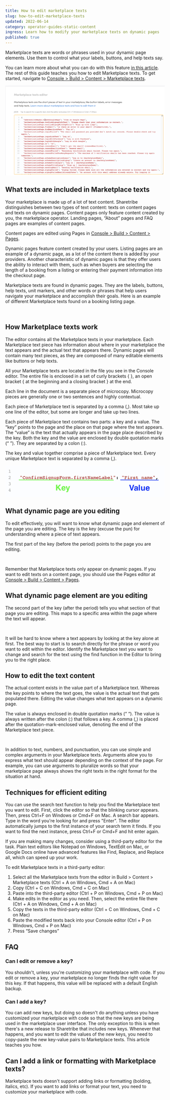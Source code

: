 ```yaml
---
title: How to edit marketplace texts
slug: how-to-edit-marketplace-texts
updated: 2022-06-14
category: operator-guides-static-content
ingress: Learn how to modify your marketplace texts on dynamic pages
published: true
---
```


Marketplace texts are words or phrases used in your dynamic page
elements. Use them to control what your labels, buttons, and help texts
say.

You can learn more about what you can do with this feature
[in this article](/operator-guides/what-are-marketplace-texts/). The
rest of this guide teaches you how to edit Marketplace texts. To get
started, navigate to
[Console > Build > Content > Marketplace texts](https://flex-console.sharetribe.com/a/content/marketplace-texts).

![Marketplace texts editor](./marketplace-texts-editor.png)

## What texts are included in Marketplace texts

Your marketplace is made up of a lot of text content. Sharetribe
distinguishes between two types of text content: texts on content pages
and texts on dynamic pages. Content pages only feature content created
by you, the marketplace operator. Landing pages, “About” pages and FAQ
pages are examples of content pages.

Content pages are edited using Pages in
[Console > Build > Content > Pages](https://flex-console.sharetribe.com/a/content/pages).

Dynamic pages feature content created by your users. Listing pages are
an example of a dynamic page, as a lot of the content there is added by
your providers. Another characteristic of dynamic pages is that they
offer users the ability to interact with them, such as when buyers are
selecting the length of a booking from a listing or entering their
payment information into the checkout page.

Marketplace texts are found in dynamic pages. They are the labels,
buttons, help texts, unit markers, and other words or phrases that help
users navigate your marketplace and accomplish their goals. Here is an
example of different Marketplace texts found on a booking listing page.

![]()

## How Marketplace texts work

The editor contains all the Marketplace texts in your marketplace. Each
Marketplace text piece has information about where in your marketplace
the text appears and the actual text that appears there. Dynamic pages
will contain many text pieces, as they are composed of many editable
elements like buttons or help texts.

All your Marketplace texts are located in the file you see in the
Console editor. The entire file is enclosed in a set of curly brackets {
}, an open bracket { at the beginning and a closing bracket } at the
end.

Each line in the document is a separate piece of microcopy. Microcopy
pieces are generally one or two sentences and highly contextual.

Each piece of Marketplace text is separated by a comma (,). Most take up
one line of the editor, but some are longer and take up two lines.

Each piece of Marketplace text contains two parts: a key and a value.
The “key” points to the page and the place on that page where the text
appears. The “value” is the text that actually appears in the page place
described by the key. Both the key and the value are enclosed by double
quotation marks (“ ”). They are separated by a colon (:).

The key and value together comprise a piece of Marketplace text. Every
unique Marketplace text is separated by a comma (,).

![Marketplace texts format](./marketplace-text-format.png)

## What dynamic page are you editing

To edit effectively, you will want to know what dynamic page and element
of the page you are editing. The key is the key (excuse the pun) for
understanding where a piece of text appears.

The first part of the key (before the period) points to the page you are
editing.

![]()

Remember that Marketplace texts only appear on dynamic pages. If you
want to edit texts on a content page, you should use the Pages editor at
[Console > Build > Content > Pages](https://flex-console.sharetribe.com/a/content/pages).

## What dynamic page element are you editing

The second part of the key (after the period) tells you what section of
that page you are editing. This maps to a specific area within the page
where the text will appear.

![]()

It will be hard to know where a text appears by looking at the key alone
at first. The best way to start is to search directly for the phrase or
word you want to edit within the editor. Identify the Marketplace text
you want to change and search for the text using the find function in
the Editor to bring you to the right place.

## How to edit the text content

The actual content exists in the value part of a Marketplace text.
Whereas the key points to where the text goes, the value is the actual
text that gets populated there. Editing the value changes what text
appears on a dynamic page.

The value is always enclosed in double quotation marks (“ “). The value
is always written after the colon (:) that follows a key. A comma (,) is
placed after the quotation-mark-enclosed value, denoting the end of the
Marketplace text piece.

![]()

In addition to text, numbers, and punctuation, you can use simple and
complex arguments in your Marketplace texts. Arguments allow you to
express what text should appear depending on the context of the page.
For example, you can use arguments to pluralize words so that your
marketplace page always shows the right texts in the right format for
the situation at hand.

## Techniques for efficient editing

You can use the search text function to help you find the Marketplace
text you want to edit. First, click the editor so that the blinking
cursor appears. Then, press Ctrl+F on Windows or Cmd+F on Mac. A search
bar appears. Type in the word you're looking for and press "Enter". The
editor automatically jumps to the first instance of your search term it
finds. If you want to find the next instance, press Ctrl+F or Cmd+F and
hit enter again.

If you are making many changes, consider using a third-party editor for
the task. Plain text editors like Notepad on Windows, TextEdit on Mac,
or Google Docs online have advanced features like Find, Replace, and
Replace all, which can speed up your work.

To edit Marketplace texts in a third-party editor:

1. Select all the Marketplace texts from the editor in Build > Content >
   Marketplace texts (Ctrl + A on Windows, Cmd + A on Mac)
1. Copy (Ctrl + C on Windows, Cmd + C on Mac)
1. Paste into the third-party editor (Ctrl + P on Windows, Cmd + P on
   Mac)
1. Make edits in the editor as you need. Then, select the entire file
   there (Ctrl + A on Windows, Cmd + A on Mac)
1. Copy the texts in the third-party editor (Ctrl + C on Windows, Cmd +
   C on Mac)
1. Paste the modified texts back into your Console editor (Ctrl + P on
   Windows, Cmd + P on Mac)
1. Press “Save changes”

## FAQ

### Can I edit or remove a key?

You shouldn't, unless you're customizing your marketplace with code. If
you edit or remove a key, your marketplace no longer finds the right
value for this key. If that happens, this value will be replaced with a
default English backup.

### Can I add a key?

You can add new keys, but doing so doesn't do anything unless you have
customized your marketplace with code so that the new keys are being
used in the marketplace user interface. The only exception to this is
when there's a new release to Sharetribe that includes new keys.
Whenever that happens, and you want to edit the values of the new keys,
you need to copy-paste the new key-value pairs to Marketplace texts.
This article teaches you how.

## Can I add a link or formatting with Marketplace texts?

Marketplace texts doesn't support adding links or formatting (bolding,
italics, etc). If you want to add links or format your text, you need to
customize your marketplace with code.
